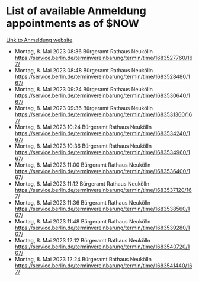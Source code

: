 # List of available Anmeldung appointments as of $NOW
[Link to Anmeldung website](https://service.berlin.de/terminvereinbarung/termin/tag.php?termin=1&anliegen[]=120686&dienstleisterlist=122210,122217,327316,122219,327312,122227,327314,122231,327346,122243,327348,122254,122252,329742,122260,329745,122262,329748,122271,327278,122273,327274,122277,327276,330436,122280,327294,122282,327290,122284,327292,122291,327270,122285,327266,122286,327264,122296,327268,150230,329760,122297,327286,122294,327284,122312,329763,122314,329775,122304,327330,122311,327334,122309,327332,317869,122281,327352,122279,329772,122283,122276,327324,122274,327326,122267,329766,122246,327318,122251,327320,122257,327322,122208,327298,122226,327300&herkunft=http%3A%2F%2Fservice.berlin.de%2Fdienstleistung%2F120686%2F)
- Montag, 8. Mai 2023 08:36 Bürgeramt Rathaus Neukölln https://service.berlin.de/terminvereinbarung/termin/time/1683527760/167/
- Montag, 8. Mai 2023 08:48 Bürgeramt Rathaus Neukölln https://service.berlin.de/terminvereinbarung/termin/time/1683528480/167/
- Montag, 8. Mai 2023 09:24 Bürgeramt Rathaus Neukölln https://service.berlin.de/terminvereinbarung/termin/time/1683530640/167/
- Montag, 8. Mai 2023 09:36 Bürgeramt Rathaus Neukölln https://service.berlin.de/terminvereinbarung/termin/time/1683531360/167/
- Montag, 8. Mai 2023 10:24 Bürgeramt Rathaus Neukölln https://service.berlin.de/terminvereinbarung/termin/time/1683534240/167/
- Montag, 8. Mai 2023 10:36 Bürgeramt Rathaus Neukölln https://service.berlin.de/terminvereinbarung/termin/time/1683534960/167/
- Montag, 8. Mai 2023 11:00 Bürgeramt Rathaus Neukölln https://service.berlin.de/terminvereinbarung/termin/time/1683536400/167/
- Montag, 8. Mai 2023 11:12 Bürgeramt Rathaus Neukölln https://service.berlin.de/terminvereinbarung/termin/time/1683537120/167/
- Montag, 8. Mai 2023 11:36 Bürgeramt Rathaus Neukölln https://service.berlin.de/terminvereinbarung/termin/time/1683538560/167/
- Montag, 8. Mai 2023 11:48 Bürgeramt Rathaus Neukölln https://service.berlin.de/terminvereinbarung/termin/time/1683539280/167/
- Montag, 8. Mai 2023 12:12 Bürgeramt Rathaus Neukölln https://service.berlin.de/terminvereinbarung/termin/time/1683540720/167/
- Montag, 8. Mai 2023 12:24 Bürgeramt Rathaus Neukölln https://service.berlin.de/terminvereinbarung/termin/time/1683541440/167/
